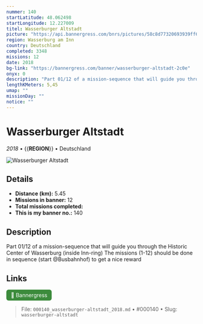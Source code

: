 ```yaml
---
nummer: 140
startLatitude: 48.062498
startLongitude: 12.227009
titel: Wasserburger Altstadt
picture: "https://api.bannergress.com/bnrs/pictures/58c8d77320693939ff63ece4ba442a6d"
region: Wasserburg am Inn
country: Deutschland
completed: 3348
missions: 12
date: 2018
bg-link: "https://bannergress.com/banner/wasserburger-altstadt-2c0e"
onyx: 0
description: "Part 01/12 of a mission-sequence that will guide you through the Historic Center of Wasserburg (inside Inn-ring)\nThe missions (1-12) should be done in sequence (start @Busbahnhof) to get a nice reward"
lengthKMeters: 5,45
umap: ""
missionDay: ""
notice: ""
---
```

# Wasserburger Altstadt

*2018* • {{__REGION__}} • Deutschland

![Wasserburger Altstadt](https://api.bannergress.com/bnrs/pictures/58c8d77320693939ff63ece4ba442a6d)



## Details
- **Distance (km):** 5.45
- **Missions in banner:** 12
- **Total missions completed:** 
- **This is my banner no.:** 140



## Description
Part 01/12 of a mission-sequence that will guide you through the Historic Center of Wasserburg (inside Inn-ring)
The missions (1-12) should be done in sequence (start @Busbahnhof) to get a nice reward



## Links
<a href="https://bannergress.com/banner/wasserburger-altstadt-2c0e" target="_blank" style="display:inline-block;margin-right:8px;padding:6px 12px;background:#3c8b3c;color:#fff;text-decoration:none;border-radius:6px;">🔗 Bannergress</a>



> File: `000140_wasserburger-altstadt_2018.md` • #000140 • Slug: `wasserburger-altstadt`
